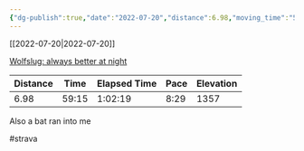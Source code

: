 ```yaml
---
{"dg-publish":true,"date":"2022-07-20","distance":6.98,"moving_time":"59:15","elapsed_time":"1:02:19","pace":"8:29","total_elevation_gain":1357,"url":"https://www.strava.com/activities/7502943819","permalink":"/01-personal/strava/2022-07-20-wolfslug-always-better-at-night/","dgPassFrontmatter":true}
---
```



[[2022-07-20\|2022-07-20]]

[Wolfslug: always better at night](https://www.strava.com/activities/7502943819)

| Distance | Time  | Elapsed Time | Pace | Elevation |
| -------- | ----- | ------------ | ---- | --------- |
| 6.98     | 59:15 | 1:02:19      | 8:29 | 1357      |


Also a bat ran into me

#strava
